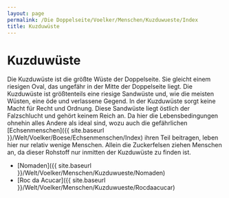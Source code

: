 ```yaml
---
layout: page
permalink: /Die Doppelseite/Voelker/Menschen/Kuzduwueste/Index
title: Kuzduwüste
---
```


# Kuzduwüste

Die Kuzduwüste ist die größte Wüste der Doppelseite. Sie gleicht einem riesigen Oval, das ungefähr in der Mitte der Doppelseite liegt. Die Kuzduwüste ist größtenteils eine riesige Sandwüste und, wie die meisten Wüsten, eine öde und verlassene Gegend. In der Kuzduwüste sorgt keine Macht für Recht und Ordnung. Diese Sandwüste liegt östlich der Falzschlucht und gehört keinem Reich an. Da hier die Lebensbedingungen ohnehin alles Andere als ideal sind, wozu auch die gefährlichen [Echsenmenschen]({{ site.baseurl }}/Welt/Voelker/Boese/Echsenmenschen/Index) ihren Teil beitragen, leben hier nur relativ wenige Menschen. Allein die Zuckerfelsen ziehen Menschen an, da dieser Rohstoff nur inmitten der Kuzduwüste zu finden ist.

- [Nomaden]({{ site.baseurl }}/Welt/Voelker/Menschen/Kuzduwueste/Nomaden)
- [Roc da Acucar]({{ site.baseurl }}/Welt/Voelker/Menschen/Kuzduwueste/Rocdaacucar)

